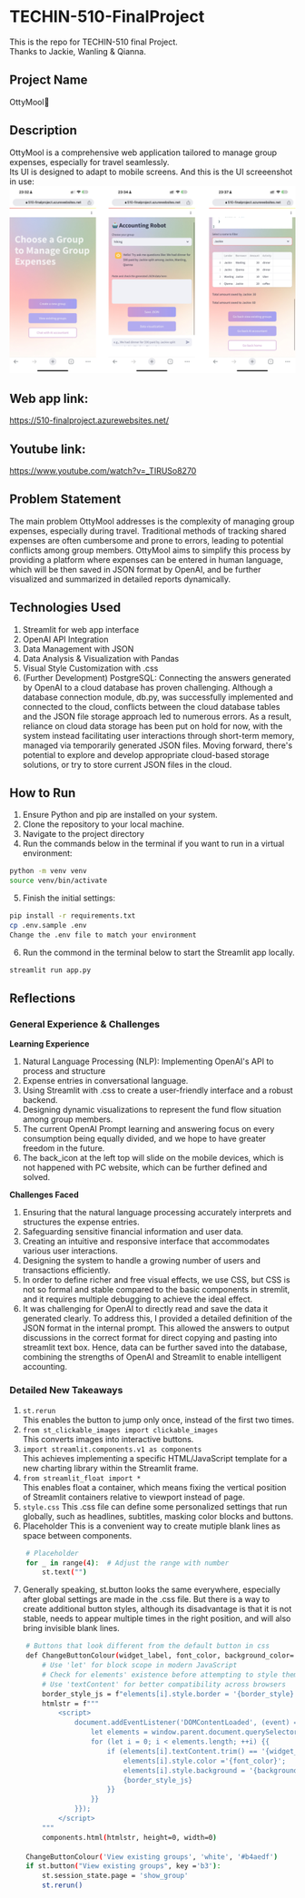 # TECHIN-510-FinalProject
This is the repo for TECHIN-510 final Project.  
Thanks to Jackie, Wanling & Qianna.

## Project Name
OttyMool🦦 

## Description
OttyMool is a comprehensive web application tailored to manage group expenses, especially for travel seamlessly.  
Its UI is designed to adapt to mobile screens. And this is the UI screeenshot in use:  
![Image of the UI](images/UI_in_use.jpg)


## Web app link:
https://510-finalproject.azurewebsites.net/

## Youtube link: 
https://www.youtube.com/watch?v=_TIRUSo8270

## Problem Statement
The main problem OttyMool addresses is the complexity of managing group expenses, especially during travel. Traditional methods of tracking shared expenses are often cumbersome and prone to errors, leading to potential conflicts among group members. OttyMool aims to simplify this process by providing a platform where expenses can be entered in human language, which will be then saved in JSON format by OpenAI, and be further visualized and summarized in detailed reports dynamically.

## Technologies Used 
1. Streamlit for web app interface
2. OpenAI API Integration
3. Data Management with JSON
4. Data Analysis & Visualization with Pandas
5. Visual Style Customization with .css
6. (Further Development) PostgreSQL: Connecting the answers generated by OpenAI to a cloud database has proven challenging. Although a database connection module, db.py, was successfully implemented and connected to the cloud, conflicts between the cloud database tables and the JSON file storage approach led to numerous errors. As a result, reliance on cloud data storage has been put on hold for now, with the system instead facilitating user interactions through short-term memory, managed via temporarily generated JSON files. Moving forward, there's potential to explore and develop appropriate cloud-based storage solutions, or try to store current JSON files in the cloud.

## How to Run
1. Ensure Python and pip are installed on your system.
2. Clone the repository to your local machine.
3. Navigate to the project directory
4. Run the commands below in the terminal if you want to run in a virtual environment:
```bash
python -m venv venv
source venv/bin/activate
```
5. Finish the initial settings:
```bash
pip install -r requirements.txt
cp .env.sample .env
Change the .env file to match your environment
```
6. Run the commond in the terminal below to start the Streamlit app locally.
```bash
streamlit run app.py
```

## Reflections
### General Experience & Challenges
**Learning Experience**
1. Natural Language Processing (NLP): Implementing OpenAI's API to process and structure 
2. Expense entries in conversational language.
3. Using Streamlit with .css to create a user-friendly interface and a robust backend.
4. Designing dynamic visualizations to represent the fund flow situation among group members.
5. The current OpenAI Prompt learning and answering focus on every consumption being equally divided, and we hope to have greater freedom in the future.
6. The back_icon at the left top will slide on the mobile devices, which is not happened with PC website, which can be further defined and solved.

**Challenges Faced**
1. Ensuring that the natural language processing accurately interprets and structures the expense entries.
2. Safeguarding sensitive financial information and user data.
3. Creating an intuitive and responsive interface that accommodates various user interactions.
4. Designing the system to handle a growing number of users and transactions efficiently.
5. In order to define richer and free visual effects, we use CSS, but CSS is not so formal and stable compared to the basic components in stremlit, and it requires multiple debugging to achieve the ideal effect.
6. It was challenging for OpenAI to directly read and save the data it generated clearly. To address this, I provided a detailed definition of the JSON format in the internal prompt. This allowed the answers to output discussions in the correct format for direct copying and pasting into streamlit text box. Hence, data can be further saved into the database, combining the strengths of OpenAI and Streamlit to enable intelligent accounting.

### Detailed New Takeaways
1. ```st.rerun```  
This enables the button to jump only once, instead of the first two times.
2. ```from st_clickable_images import clickable_images```  
This converts images into interactive buttons.
3. ```import streamlit.components.v1 as components```  
This achieves implementing a specific HTML/JavaScript template for a new charting library within the Streamlit frame.
4. ```from streamlit_float import *```  
This enables float a container, which means fixing the vertical position of Streamlit containers relative to viewport instead of page.
5. ```style.css```
This .css file can define some personalized settings that run globally, such as headlines, subtitles, masking color blocks and buttons.
6. Placeholder
This is a convenient way to create mutiple blank lines as space between components.
```bash
    # Placeholder
    for _ in range(4):  # Adjust the range with number
        st.text("")
```
7. Generally speaking, st.button looks the same everywhere, especially after global settings are made in the .css file. But there is a way to create additional button styles, although its disadvantage is that it is not stable, needs to appear multiple times in the right position, and will also bring invisible blank lines.
```bash
    # Buttons that look different from the default button in css
    def ChangeButtonColour(widget_label, font_color, background_color='transparent', border_style=None):
        # Use 'let' for block scope in modern JavaScript
        # Check for elements' existence before attempting to style them
        # Use 'textContent' for better compatibility across browsers
        border_style_js = f"elements[i].style.border = '{border_style}';" if border_style else ""
        htmlstr = f"""
            <script>
                document.addEventListener('DOMContentLoaded', (event) => {{
                    let elements = window.parent.document.querySelectorAll('button');
                    for (let i = 0; i < elements.length; ++i) {{
                        if (elements[i].textContent.trim() == '{widget_label}') {{
                            elements[i].style.color ='{font_color}';
                            elements[i].style.background = '{background_color}';
                            {border_style_js}
                        }}
                    }}
                }});
            </script>
        """
        components.html(htmlstr, height=0, width=0)

    ChangeButtonColour('View existing groups', 'white', '#b4aedf') 
    if st.button("View existing groups", key ='b3'):
        st.session_state.page = 'show_group'
        st.rerun()
```